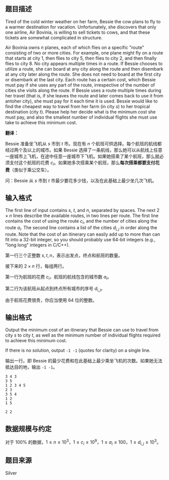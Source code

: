 ## 题目描述

Tired of the cold winter weather on her farm, Bessie the cow plans to fly to a warmer destination for vacation. Unfortunately, she discovers that only one airline, Air Bovinia, is willing to sell tickets to cows, and that these tickets are somewhat complicated in structure. 

Air Bovinia owns $n$ planes, each of which flies on a specific "route" consisting of two or more cities. For example, one plane might fly on a route that starts at city 1, then flies to city 5, then flies to city 2, and then finally flies to city 8. No city appears multiple times in a route. If Bessie chooses to utilize a route, she can board at any city along the route and then disembark at any city later along the route. She does not need to board at the first city or disembark at the last city. Each route has a certain cost, which Bessie must pay if she uses any part of the route, irrespective of the number of cities she visits along the route. If Bessie uses a route multiple times during her travel (that is, if she leaves the route and later comes back to use it from antoher city), she must pay for it each time it is used. Bessie would like to find the cheapest way to travel from her farm (in city $s$) to her tropical destination (city $t$). Please help her decide what is the minimum cost she must pay, and also the smallest number of individual flights she must use take to achieve this minimum cost.

**翻译：**

Bessie 准备坐飞机从 $s$ 市到 $t$ 市。现在有 $n$ 个航班可供选择。每个航班的航线都经过两个及以上的城市。如果 Bessie 选择了一条航线，那么她可以从航线上任意一座城市上飞机，在途中任意一座城市下飞机。如果她搭乘了某个航班，那么就必须支付这个航班的花费 $c_i$。如果她多次搭乘某个航班，那么**每次搭乘都要支付花费**（类似于乘公交车）。

问：Bessie 从 $s$ 市到 $t$ 市最少要花多少钱，以及在此基础上最少坐几次飞机。

## 输入格式

The first line of input contains $s$, $t$, and $n$, separated by spaces. The next $2\times n$ lines describe the available routes, in two lines per route. The first line contains the cost of using the route $c_i$, and the number of cities along the route $a_i$. The second line contains a list of the cities $d_{i,j}$ in order along the route. Note that the cost of an itinerary can easily add up to more than can fit into a 32-bit integer, so you should probably use 64-bit integers (e.g., "long long" integers in C/C++).

第一行三个正整数 $s,t,n$，表示出发点，终点和航班的数量。

接下来的 $2\times n$ 行，每组两行。

第一行为航班的花费 $c_i$，航班的航线包含的城市数 $a_i$。

第二行为该航班从起点到终点所有城市的序号 $d_{i,j}$。

由于航班花费很贵，你应当使用 $64$ 位的整数。

## 输出格式

Output the minimum cost of an itinerary that Bessie can use to travel from city $s$ to city $t$, as well as the minimum number of individual flights required to achieve this minimum cost. 

If there is no solution, output `-1 -1` (quotes for clarity) on a single line.

输出一行。即 Bessie 的最少花费和在此基础上最少乘坐飞机的次数。如果她无法抵达目的地，输出 `-1 -1`。

```input1
3 4 3
3 5
1 2 3 4 5
2 3
3 5 4
1 2
1 5
```

```output1
2 2
```

## 数据规模与约定

对于 $100\%$ 的数据，$1\le n \le 10^3$，$1\le c_i \le 10^9$，$1\le a_i \le 100$，$1\le d_{i,j} \le 10^3$。

## 题目来源

Silver